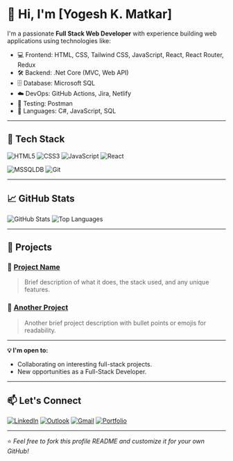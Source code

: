 # 👋 Hi, I'm [Yogesh K. Matkar]

I'm a passionate **Full Stack Web Developer** with experience building web applications using technologies like:

- 💻 Frontend: HTML, CSS, Tailwind CSS, JavaScript, React, React Router, Redux
- 🛠 Backend: .Net Core (MVC, Web API)
- 🗄️ Database: Microsoft SQL
- ☁️ DevOps: GitHub Actions, Jira, Netlify
- 🧪 Testing: Postman
- 💬 Languages: C#, JavaScript, SQL

---

## 🔧 Tech Stack

![HTML5](https://img.shields.io/badge/-HTML5-E34F26?style=flat&logo=html5&logoColor=white)
![CSS3](https://img.shields.io/badge/-CSS3-1572B6?style=flat&logo=css3)
![JavaScript](https://img.shields.io/badge/-JavaScript-F7DF1E?style=flat&logo=javascript&logoColor=black)
![React](https://img.shields.io/badge/-React-61DAFB?style=flat&logo=react&logoColor=white)

![MSSQLDB](https://img.shields.io/badge/Microsoft_SQL_Server-CC2927?style=flat)
![Git](https://img.shields.io/badge/-Git-F05032?style=flat&logo=git&logoColor=white)

---

## 📈 GitHub Stats

![GitHub Stats](https://github-readme-stats.vercel.app/api?username=yourusername&show_icons=true&theme=github_dark)
![Top Languages](https://github-readme-stats.vercel.app/api/top-langs/?username=yourusername&layout=compact&theme=github_dark)

---

## 🧩 Projects

### 🔹 [Project Name](https://github.com/yourusername/project-name)
> Brief description of what it does, the stack used, and any unique features.

### 🔹 [Another Project](https://github.com/yourusername/another-project)
> Another brief project description with bullet points or emojis for readability.

---

**💡 I'm open to:**
* Collaborating on interesting full-stack projects.
* New opportunities as a Full-Stack Developer.
  
---

## 📫 Let's Connect

[![LinkedIn](https://img.shields.io/badge/-LinkedIn-0077B5?style=flat&logo=linkedin)](www.linkedin.com/in/yogesh-matkar-fullstack)
[![Outlook](https://img.shields.io/badge/Outlook-0078D4?style=for-the-badge&logo=microsoftoutlook&logoColor=white)](mailto:yogesh.matkar@outlook.in)
[![Gmail](https://img.shields.io/badge/Gmail-D14836?style=for-the-badge&logo=gmail&logoColor=white)](mailto:yogesh.matkar51186@gmail.com)
[![Portfolio](https://img.shields.io/badge/Live%20Demo-00C7B7?style=for-the-badge&logo=netlify)](https://app.netlify.com/teams/yogeshkm/projects)



---

⭐️ *Feel free to fork this profile README and customize it for your own GitHub!*
